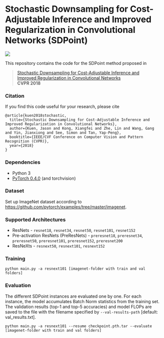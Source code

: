#  Stochastic Downsampling for Cost-Adjustable Inference and Improved Regularization in Convolutional Networks (SDPoint)

![](http://oi64.tinypic.com/2ly1lk0.jpg)

This repository contains the code for the SDPoint method proposed in
> [Stochastic Downsampling for Cost-Adjustable Inference and Improved Regularization in Convolutional Networks](http://openaccess.thecvf.com/content_cvpr_2018/papers/Kuen_Stochastic_Downsampling_for_CVPR_2018_paper.pdf)<br/>**CVPR 2018**

### Citation
If you find this code useful for your research, please cite
```
@article{kuen2018stochastic,
  title={Stochastic Downsampling for Cost-Adjustable Inference and Improved Regularization in Convolutional Networks},
  author={Kuen, Jason and Kong, Xiangfei and Zhe, Lin and Wang, Gang and Yin, Jianxiong and See, Simon and Tan, Yap-Peng},
  booktitle={IEEE/CVF Conference on Computer Vision and Pattern Recognition (CVPR)},
  year={2018}
}
```

### Dependencies
  - Python 3
  - [PyTorch 0.4.0](https://github.com/pytorch/pytorch/tree/v0.4.0) (and torchvision)

### Dataset
Set up ImageNet dataset according to https://github.com/pytorch/examples/tree/master/imagenet.

### Supported Architectures
* ResNets - `resnet18`, `resnet34`, `resnet50`, `resnet101`, `resnet152`
* Pre-activation ResNets (PreResNets) - `preresnet18`, `preresnet34`, `preresnet50`, `preresnet101`, `preresnet152`, `preresnet200`
* ResNeXts - `resnext50`, `resnext101`, `resnext152`

### Training
```
python main.py -a resnext101 [imagenet-folder with train and val folders]
```

### Evaluation
The different SDPoint instances are evaluated one by one. For each instance, the model accumulates Batch Norm statistics from the training set. The validation results (top-1 and top-5 accuracies) and model FLOPs are saved to the file with the filename specified by `--val-results-path` [default: val_results.txt].
```
python main.py -a resnext101 --resume checkpoint.pth.tar --evaluate [imagenet-folder with train and val folders]
```
